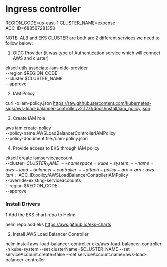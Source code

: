 # Ingress controller

REGION_CODE=us-east-1
CLUSTER_NAME=expense
ACC_ID=688567281358


NOTE: ALB and EKS CLUSTER are both are 2 different services we need to follow below:

1. OIDC Provider   (it was type of Authentication service which will connect AWS and cluster)

eksctl utils associate-iam-oidc-provider \
    --region $REGION_CODE \
    --cluster $CLUSTER_NAME \
    --approve

2. IAM Policy

curl -o iam-policy.json https://raw.githubusercontent.com/kubernetes-sigs/aws-load-balancer-controller/v2.12.0/docs/install/iam_policy.json

3. Create IAM role

aws iam create-policy \
    --policy-name AWSLoadBalancerControllerIAMPolicy \
    --policy-document file://iam-policy.json

4. Provide access to EKS through IAM policy 

eksctl create iamserviceaccount \
--cluster=$CLUSTER_NAME \
--namespace=kube-system \
--name=aws-load-balancer-controller \
--attach-policy-arn=arn:aws:iam::$ACC_ID:policy/AWSLoadBalancerControllerIAMPolicy \
--override-existing-serviceaccounts \
--region $REGION_CODE \
--approve

### Install Drivers

1.Add the EKS chart repo to Helm:

helm repo add eks https://aws.github.io/eks-charts

2. Install AWS Load Balancer Controller

helm install aws-load-balancer-controller eks/aws-load-balancer-controller -n kube-system --set clusterName=$CLUSTER_NAME --set serviceAccount.create=false --set serviceAccount.name=aws-load-balancer-controller